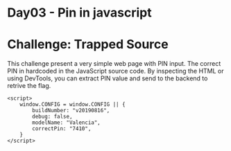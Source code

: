 # Day03 - Pin in javascript
# Challenge: Trapped Source

This challenge present a very simple web page with PIN input. The correct PIN in hardcoded in the JavaScript source code. By inspecting the HTML or using DevTools, you can extract PIN value and send to the backend to retrive the flag.

```
<script>
	window.CONFIG = window.CONFIG || {
		buildNumber: "v20190816",
		debug: false,
		modelName: "Valencia",
		correctPin: "7410",
	}
</script>
```

